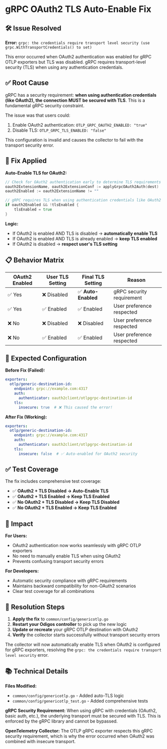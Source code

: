 # gRPC OAuth2 TLS Auto-Enable Fix

## 🛠️ Issue Resolved

**Error:** `grpc: the credentials require transport level security (use grpc.WithTransportCredentials() to set)`

This error occurred when OAuth2 authentication was enabled for gRPC OTLP exporters but TLS was disabled. gRPC requires transport-level security (TLS) when using any authentication credentials.

## ✅ Root Cause

gRPC has a security requirement: **when using authentication credentials (like OAuth2), the connection MUST be secured with TLS**. This is a fundamental gRPC security constraint.

The issue was that users could:
1. Enable OAuth2 authentication: `OTLP_GRPC_OAUTH2_ENABLED: "true"`
2. Disable TLS: `OTLP_GRPC_TLS_ENABLED: "false"`

This configuration is invalid and causes the collector to fail with the transport security error.

## 🔧 Fix Applied

**Auto-Enable TLS for OAuth2:**

```go
// Check for OAuth2 authentication early to determine TLS requirements
oauth2ExtensionName, oauth2ExtensionConf := applyGrpcOAuth2Auth(dest)
oauth2Enabled := oauth2ExtensionName != ""

// gRPC requires TLS when using authentication credentials like OAuth2
if oauth2Enabled && !tlsEnabled {
    tlsEnabled = true
}
```

**Logic:**
- If OAuth2 is enabled AND TLS is disabled → **automatically enable TLS**
- If OAuth2 is enabled AND TLS is already enabled → **keep TLS enabled**
- If OAuth2 is disabled → **respect user's TLS setting**

## 📋 Behavior Matrix

| OAuth2 Enabled | User TLS Setting | Final TLS Setting | Reason |
|----------------|------------------|-------------------|---------|
| ✅ Yes | ❌ Disabled | ✅ **Auto-Enabled** | gRPC security requirement |
| ✅ Yes | ✅ Enabled | ✅ Enabled | User preference respected |
| ❌ No | ❌ Disabled | ❌ Disabled | User preference respected |
| ❌ No | ✅ Enabled | ✅ Enabled | User preference respected |

## 🔄 Expected Configuration

**Before Fix (Failed):**
```yaml
exporters:
  otlp/generic-destination-id:
    endpoint: grpc://example.com:4317
    auth:
      authenticator: oauth2client/otlpgrpc-destination-id
    tls:
      insecure: true  # ❌ This caused the error!
```

**After Fix (Working):**
```yaml
exporters:
  otlp/generic-destination-id:
    endpoint: grpc://example.com:4317
    auth:
      authenticator: oauth2client/otlpgrpc-destination-id
    tls:
      insecure: false  # ✅ Auto-enabled for OAuth2 security
```

## ✅ Test Coverage

The fix includes comprehensive test coverage:

- ✅ **OAuth2 + TLS Disabled → Auto-Enable TLS**
- ✅ **OAuth2 + TLS Enabled → Keep TLS Enabled**  
- ✅ **No OAuth2 + TLS Disabled → Keep TLS Disabled**
- ✅ **No OAuth2 + TLS Enabled → Keep TLS Enabled**

## 🎯 Impact

**For Users:**
- OAuth2 authentication now works seamlessly with gRPC OTLP exporters
- No need to manually enable TLS when using OAuth2
- Prevents confusing transport security errors

**For Developers:**
- Automatic security compliance with gRPC requirements
- Maintains backward compatibility for non-OAuth2 scenarios
- Clear test coverage for all combinations

## 🚀 Resolution Steps

1. **Apply the fix** to `common/config/genericotlp.go`
2. **Restart your Odigos controller** to pick up the new logic
3. **Update or recreate** your gRPC OTLP destination with OAuth2
4. **Verify** the collector starts successfully without transport security errors

The collector will now automatically enable TLS when OAuth2 is configured for gRPC exporters, resolving the `grpc: the credentials require transport level security` error.

## 📚 Technical Details

**Files Modified:**
- `common/config/genericotlp.go` - Added auto-TLS logic
- `common/config/genericotlp_test.go` - Added comprehensive tests

**gRPC Security Requirement:**
When using gRPC with credentials (OAuth2, basic auth, etc.), the underlying transport must be secured with TLS. This is enforced by the gRPC library and cannot be bypassed.

**OpenTelemetry Collector:**
The OTLP gRPC exporter respects this gRPC security requirement, which is why the error occurred when OAuth2 was combined with insecure transport.